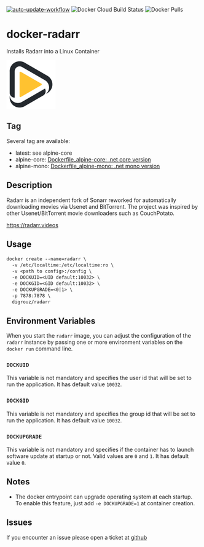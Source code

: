 [![auto-update-workflow](https://github.com/digrouz/docker-radarr/actions/workflows/auto-update.yml/badge.svg)](https://github.com/digrouz/docker-radarr/actions/workflows/auto-update.yml)
![Docker Cloud Build Status](https://img.shields.io/docker/cloud/build/digrouz/radarr)
![Docker Pulls](https://img.shields.io/docker/pulls/digrouz/radarr)

# docker-radarr
Installs Radarr into a Linux Container


![Radarr](https://raw.githubusercontent.com/Radarr/Radarr/aphrodite/Logo/128.png)

## Tag
Several tag are available:
* latest: see alpine-core
* alpine-core: [Dockerfile_alpine-core: .net core version](https://github.com/digrouz/docker-radarr/blob/master/Dockerfile_alpine-core)
* alpine-mono: [Dockerfile_alpine-mono: .net mono version](https://github.com/digrouz/docker-radarr/blob/master/Dockerfile_alpine-mono)

## Description

Radarr is an independent fork of Sonarr reworked for automatically downloading movies via Usenet and BitTorrent. The project was inspired by other Usenet/BitTorrent movie downloaders such as CouchPotato.

https://radarr.videos

## Usage
    docker create --name=radarr \
      -v /etc/localtime:/etc/localtime:ro \
      -v <path to config>:/config \
      -e DOCKUID=<UID default:10032> \
      -e DOCKGID=<GID default:10032> \
      -e DOCKUPGRADE=<0|1> \
      -p 7878:7878 \
      digrouz/radarr

## Environment Variables

When you start the `radarr` image, you can adjust the configuration of the `radarr` instance by passing one or more environment variables on the `docker run` command line.

### `DOCKUID`

This variable is not mandatory and specifies the user id that will be set to run the application. It has default value `10032`.

### `DOCKGID`

This variable is not mandatory and specifies the group id that will be set to run the application. It has default value `10032`.

### `DOCKUPGRADE`

This variable is not mandatory and specifies if the container has to launch software update at startup or not. Valid values are `0` and `1`. It has default value `0`.

## Notes

* The docker entrypoint can upgrade operating system at each startup. To enable this feature, just add `-e DOCKUPGRADE=1` at container creation.

## Issues

If you encounter an issue please open a ticket at [github](https://github.com/digrouz/docker-radarr/issues)
